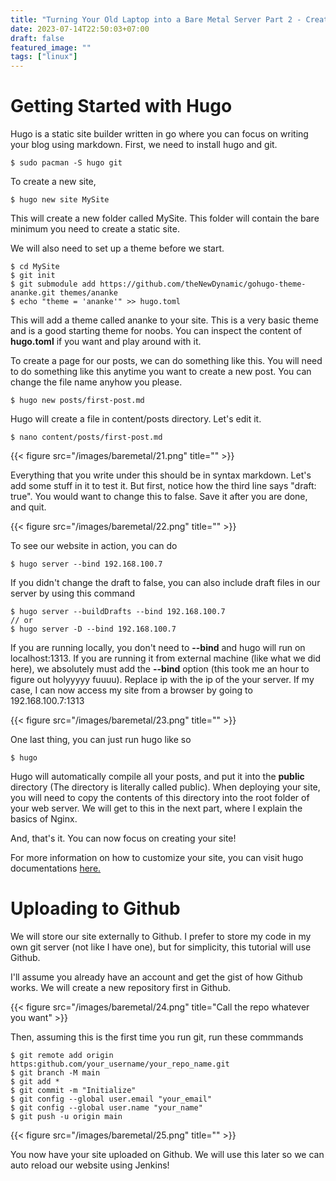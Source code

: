 ```yaml
---
title: "Turning Your Old Laptop into a Bare Metal Server Part 2 - Creating basic blog post with hugo"
date: 2023-07-14T22:50:03+07:00
draft: false
featured_image: ""
tags: ["linux"]
---
```


# Getting Started with Hugo

Hugo is a static site builder written in go where you can focus on writing your blog using markdown. First, we need to install hugo and git.
```
$ sudo pacman -S hugo git
```

To create a new site,
```
$ hugo new site MySite
```
This will create a new folder called MySite. This folder will contain the bare minimum you need to create a static site.

We will also need to set up a theme before we start.

```
$ cd MySite
$ git init
$ git submodule add https://github.com/theNewDynamic/gohugo-theme-ananke.git themes/ananke
$ echo "theme = 'ananke'" >> hugo.toml
```
This will add a theme called ananke to your site. This is a very basic theme and is a good starting theme for noobs. You can inspect the content of **hugo.toml** if you want and play around with it.

To create a page for our posts, we can do something like this. You will need to do something like this anytime you want to create a new post. You can change the file name anyhow you please.
```
$ hugo new posts/first-post.md
```
Hugo will create a file in content/posts directory. Let's edit it.
```
$ nano content/posts/first-post.md
```
{{< figure src="/images/baremetal/21.png" title="" >}}

Everything that you write under this should be in syntax markdown. Let's add some stuff in it to test it. But first, notice how the third line says "draft: true". You would want to change this to false. Save it after you are done, and quit.

{{< figure src="/images/baremetal/22.png" title="" >}}

To see our website in action, you can do
```
$ hugo server --bind 192.168.100.7
```
If you didn't change the draft to false, you can also include draft files in our server by using this command
```
$ hugo server --buildDrafts --bind 192.168.100.7
// or
$ hugo server -D --bind 192.168.100.7
```

If you are running locally, you don't need to **--bind** and hugo will run on localhost:1313. If you are running it from external machine (like what we did here), we absolutely must add the **--bind** option (this took me an hour to figure out holyyyyy fuuuu). Replace ip with the ip of the your server. If my case, I can now access my site from a browser by going to 192.168.100.7:1313

{{< figure src="/images/baremetal/23.png" title="" >}}

One last thing, you can just run hugo like so
```
$ hugo
```
Hugo will automatically compile all your posts, and put it into the **public** directory (The directory is literally called public). When deploying your site, you will need to copy the contents of this directory into the root folder of your web server. We will get to this in the next part, where I explain the basics of Nginx.

And, that's it. You can now focus on creating your site!

For more information on how to customize your site, you can visit hugo documentations [here.](https://gohugo.io/documentation/)

# Uploading to Github

We will store our site externally to Github. I prefer to store my code in my own git server (not like I have one), but for simplicity, this tutorial will use Github.

I'll assume you already have an account and get the gist of how Github works. We will create a new repository first in Github.

{{< figure src="/images/baremetal/24.png" title="Call the repo whatever you want" >}}

Then, assuming this is the first time you run git, run these commmands
```
$ git remote add origin https:github.com/your_username/your_repo_name.git
$ git branch -M main
$ git add *
$ git commit -m "Initialize"
$ git config --global user.email "your_email"
$ git config --global user.name "your_name"
$ git push -u origin main
```
{{< figure src="/images/baremetal/25.png" title="" >}}

You now have your site uploaded on Github. We will use this later so we can auto reload our website using Jenkins!
